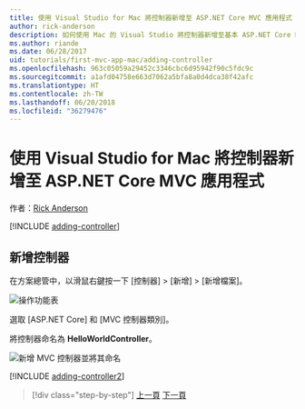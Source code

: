 ```yaml
---
title: 使用 Visual Studio for Mac 將控制器新增至 ASP.NET Core MVC 應用程式
author: rick-anderson
description: 如何使用 Mac 的 Visual Studio 將控制器新增至基本 ASP.NET Core MVC 應用程式
ms.author: riande
ms.date: 06/28/2017
uid: tutorials/first-mvc-app-mac/adding-controller
ms.openlocfilehash: 963c05059a29452c3346cbc6d95942f90c5fdc9c
ms.sourcegitcommit: a1afd04758e663d7062a5bfa8a0d4dca38f42afc
ms.translationtype: HT
ms.contentlocale: zh-TW
ms.lasthandoff: 06/20/2018
ms.locfileid: "36279476"
---
```

# <a name="add-a-controller-to-an-aspnet-core-mvc-app-with-visual-studio-for-mac"></a>使用 Visual Studio for Mac 將控制器新增至 ASP.NET Core MVC 應用程式

作者：[Rick Anderson](https://twitter.com/RickAndMSFT)

[!INCLUDE [adding-controller](../../includes/mvc-intro/adding-controller1.md)]

## <a name="add-a-controller"></a>新增控制器 

在方案總管中，以滑鼠右鍵按一下 [控制器] > [新增] > [新增檔案]。

![操作功能表](adding-controller/_static/add_controller.png)

選取 [ASP.NET Core] 和 [MVC 控制器類別]。

將控制器命名為 **HelloWorldController**。

![新增 MVC 控制器並將其命名](adding-controller/_static/ac.png)

[!INCLUDE [adding-controller2](../../includes/mvc-intro/adding-controller2.md)]

> [!div class="step-by-step"]
> [上一頁](../first-mvc-app/start-mvc.md)
> [下一頁](adding-view.md)
